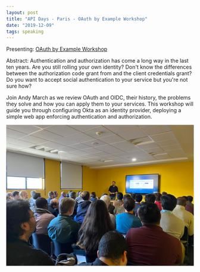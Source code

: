 ```yaml
---
layout: post
title: "API Days - Paris - OAuth by Example Workshop"
date: "2019-12-09"
tags: speaking
---
```


Presenting: [OAuth by Example Workshop](https://speakerdeck.com/andymarch/oauth-by-example-workshop)

Abstract: Authentication and authorization has come a long way in the last ten years. Are you still rolling your own identity? Don't know the differences between the authorization code grant from and the client credentials grant? Do you want to accept social authentication to your service but you're not sure how?

Join Andy March as we review OAuth and OIDC, their history, the problems they solve and how you can apply them to your services. This workshop will guide you through configuring Okta as an identity provider, deploying a simple web app enforcing authentication and authorization.

![](/assets/img/API-days-paris-1024x768.jpg)
